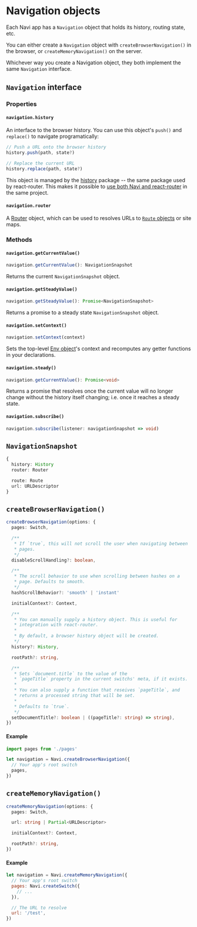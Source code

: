 # Navigation objects

Each Navi app has a `Navigation` object that holds its history, routing state, etc.

You can either create a `Navigation` object with `createBrowserNavigation()` in the browser, or `createMemoryNavigation()` on the server.

Whichever way you create a Navigation object, they both implement the same `Navigation` interface.

## `Navigation` interface

### Properties

#### `navigation.history`

An interface to the browser history. You can use this object's `push()` and `replace()` to navigate programatically:

```js
// Push a URL onto the browser history
history.push(path, state?)

// Replace the current URL
history.replace(path, state?)
```

This object is managed by the [history](https://npmjs.com/package/history) package -- the same package used by react-router. This makes it possible to [use both Navi and react-router]() in the same project.

#### `navigation.router`

A [Router](http://localhost:3000/reference/router/) object, which can be used to resolves URLs to [`Route` objects](../routes-segments-urls/#route) or site maps.

### Methods

#### `navigation.getCurrentValue()`

```typescript
navigation.getCurrentValue(): NavigationSnapshot
```

Returns the current `NavigationSnapshot` object.

#### `navigation.getSteadyValue()`

```typescript
navigation.getSteadyValue(): Promise<NavigationSnapshot>
```

Returns a promise to a steady state `NavigationSnapshot` object.

#### `navigation.setContext()`

```typescript
navigation.setContext(context)
```

Sets the top-level [Env object](../declarations/#env-objects)'s context and recomputes any getter functions in your declarations.

#### `navigation.steady()`

```typescript
navigation.getCurrentValue(): Promise<void>
```

Returns a promise that resolves once the current value will no longer change without the history itself changing; i.e. once it reaches a steady state.

#### `navigation.subscribe()`

```typescript
navigation.subscribe(listener: navigationSnapshot => void)
```

## `NavigationSnapshot`

```typescript
{
  history: History
  router: Router

  route: Route
  url: URLDescriptor
}
```

## `createBrowserNavigation()`

```typescript
createBrowserNavigation(options: {
  pages: Switch,

  /**
   * If `true`, this will not scroll the user when navigating between
   * pages.
   */
  disableScrollHandling?: boolean,

  /**
   * The scroll behavior to use when scrolling between hashes on a
   * page. Defaults to smooth.
   */
  hashScrollBehavior?: 'smooth' | 'instant'

  initialContext?: Context,

  /**
   * You can manually supply a history object. This is useful for
   * integration with react-router.
   * 
   * By default, a browser history object will be created.
   */
  history?: History,

  rootPath?: string,

  /**
   * Sets `document.title` to the value of the
   * `pageTitle` property in the current switchs' meta, if it exists.
   * 
   * You can also supply a function that reseives `pageTitle`, and
   * returns a processed string that will be set.
   * 
   * Defaults to `true`.
   */
  setDocumentTitle?: boolean | ((pageTitle?: string) => string),
})
```

#### Example

```js
import pages from './pages'

let navigation = Navi.createBrowserNavigation({
  // Your app's root switch
  pages,
})
```

## `createMemoryNavigation()`

```typescript
createMemoryNavigation(options: {
  pages: Switch,

  url: string | Partial<URLDescriptor>

  initialContext?: Context,

  rootPath?: string,
})
```

#### Example

```js
let navigation = Navi.createMemoryNavigation({
  // Your app's root switch
  pages: Navi.createSwitch({
    // ...
  }),

  // The URL to resolve
  url: '/test',
})
```